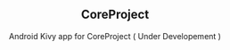 <h2 align="center">CoreProject</h2>
<p align="center">Android Kivy app for CoreProject ( Under Developement )</p>
